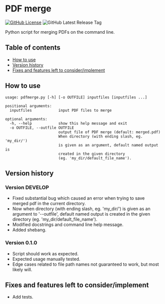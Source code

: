 # PDF merge

[![GitHub License](https://img.shields.io/github/license/TimiMakkonen/pdfmerge)](/LICENSE)
![GitHub Latest Release Tag](https://img.shields.io/github/v/tag/TimiMakkonen/pdfmerge)

Python script for merging PDFs on the command line.

## Table of contents

* [How to use](#how-to-use)
* [Version history](#version-history)
* [Fixes and features left to consider/implement](#fixes-and-features-left-to-considerimplement)

## How to use

```console
usage: pdfmerge.py [-h] [-o OUTFILE] inputfiles [inputfiles ...]

positional arguments:
  inputfiles            input PDF files to merge

optional arguments:
  -h, --help            show this help message and exit
  -o OUTFILE, --outfile OUTFILE
                        output file of PDF merge (default: merged.pdf)
                        When directory (with ending slash, eg. 'my_dir/')
                        is given as an argument, default named output is
                        created in the given directory
                        (eg. 'my_dir/default_file_name').
```

## Version history

### Version DEVELOP

* Fixed substantial bug which caused an error when trying to save merged
  pdf in the current directory.
* Now when directory (with ending slash, eg. 'my_dir/') is given as an
  argument to '--outfile', default named output is created in the given
  directory (eg. 'my_dir/default_file_name').
* Modified docstrings and command line help message.
* Added shebang.

### Version 0.1.0

* Script should work as expected.
* Expected usage manually tested.
* Edge cases related to file path names not guaranteed to work, but most
  likely will.

## Fixes and features left to consider/implement

* Add tests.
